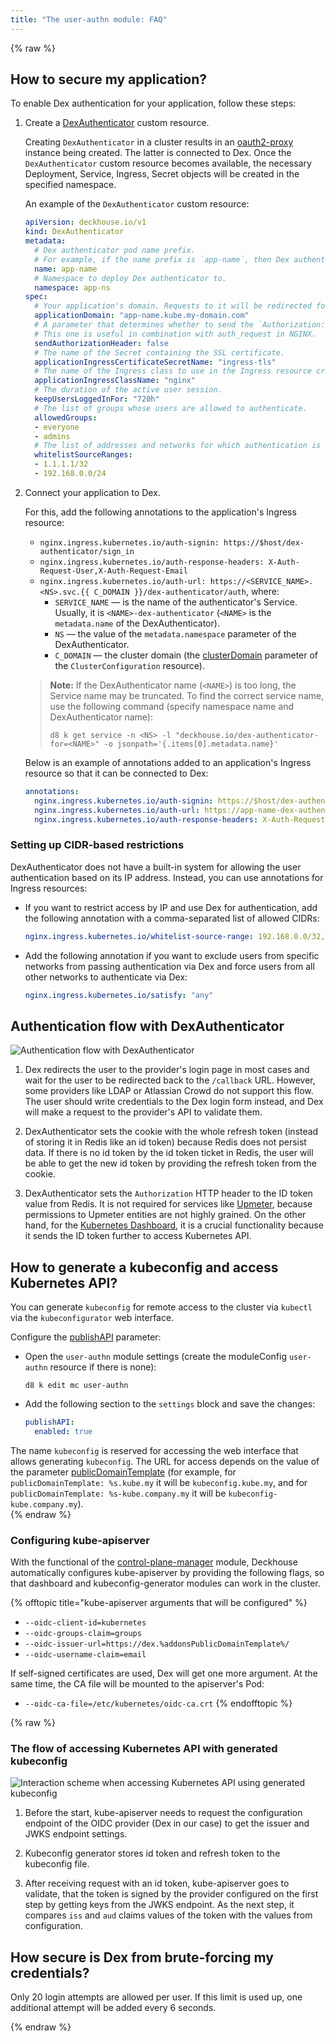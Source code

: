```yaml
---
title: "The user-authn module: FAQ"
---
```


{% raw %}

## How to secure my application?

To enable Dex authentication for your application, follow these steps:

1. Create a [DexAuthenticator](cr.html#dexauthenticator) custom resource.

   Creating `DexAuthenticator` in a cluster results in an [oauth2-proxy](https://github.com/oauth2-proxy/oauth2-proxy) instance being created. The latter is connected to Dex. Once the `DexAuthenticator` custom resource becomes available, the necessary Deployment, Service, Ingress, Secret objects will be created in the specified namespace.

   An example of the `DexAuthenticator` custom resource:

   ```yaml
   apiVersion: deckhouse.io/v1
   kind: DexAuthenticator
   metadata:
     # Dex authenticator pod name prefix.
     # For example, if the name prefix is `app-name`, then Dex authenticator pods will look like `app-name-dex-authenticator-7f698684c8-c5cjg`.
     name: app-name
     # Namespace to deploy Dex authenticator to.
     namespace: app-ns
   spec:
     # Your application's domain. Requests to it will be redirected for Dex authentication.
     applicationDomain: "app-name.kube.my-domain.com"
     # A parameter that determines whether to send the `Authorization: Bearer` header to the application.
     # This one is useful in combination with auth_request in NGINX.
     sendAuthorizationHeader: false
     # The name of the Secret containing the SSL certificate.
     applicationIngressCertificateSecretName: "ingress-tls"
     # The name of the Ingress class to use in the Ingress resource created for the Dex authenticator.
     applicationIngressClassName: "nginx"
     # The duration of the active user session.
     keepUsersLoggedInFor: "720h"
     # The list of groups whose users are allowed to authenticate.
     allowedGroups:
     - everyone
     - admins
     # The list of addresses and networks for which authentication is allowed.
     whitelistSourceRanges:
     - 1.1.1.1/32
     - 192.168.0.0/24
   ```

2. Connect your application to Dex.

   For this, add the following annotations to the application's Ingress resource:

   - `nginx.ingress.kubernetes.io/auth-signin: https://$host/dex-authenticator/sign_in`
   - `nginx.ingress.kubernetes.io/auth-response-headers: X-Auth-Request-User,X-Auth-Request-Email`
   - `nginx.ingress.kubernetes.io/auth-url: https://<SERVICE_NAME>.<NS>.svc.{{ C_DOMAIN }}/dex-authenticator/auth`, where:
      - `SERVICE_NAME` — is the name of the authenticator's Service. Usually, it is `<NAME>-dex-authenticator` (`<NAME>` is the `metadata.name` of the DexAuthenticator).
      - `NS` — the value of the `metadata.namespace` parameter of the DexAuthenticator.
      - `C_DOMAIN` — the cluster domain (the [clusterDomain](../../installing/configuration.html#clusterconfiguration-clusterdomain) parameter of the `ClusterConfiguration` resource).

   > **Note:** If the DexAuthenticator name (`<NAME>`) is too long, the Service name may be truncated. To find the correct service name, use the following command (specify namespace name and DexAuthenticator name):
   >
   > ```shell
   > d8 k get service -n <NS> -l "deckhouse.io/dex-authenticator-for=<NAME>" -o jsonpath='{.items[0].metadata.name}'
   > ```
   >

   Below is an example of annotations added to an application's Ingress resource so that it can be connected to Dex:

   ```yaml
   annotations:
     nginx.ingress.kubernetes.io/auth-signin: https://$host/dex-authenticator/sign_in
     nginx.ingress.kubernetes.io/auth-url: https://app-name-dex-authenticator.app-ns.svc.cluster.local/dex-authenticator/auth
     nginx.ingress.kubernetes.io/auth-response-headers: X-Auth-Request-User,X-Auth-Request-Email
   ```

### Setting up CIDR-based restrictions

DexAuthenticator does not have a built-in system for allowing the user authentication based on its IP address. Instead, you can use annotations for Ingress resources:

* If you want to restrict access by IP and use Dex for authentication, add the following annotation with a comma-separated list of allowed CIDRs:

  ```yaml
  nginx.ingress.kubernetes.io/whitelist-source-range: 192.168.0.0/32,1.1.1.1
  ```

* Add the following annotation if you want to exclude users from specific networks from passing authentication via Dex and force users from all other networks to authenticate via Dex:

  ```yaml
  nginx.ingress.kubernetes.io/satisfy: "any"
  ```

## Authentication flow with DexAuthenticator

![Authentication flow with DexAuthenticator](images/dex_login.svg)

1. Dex redirects the user to the provider's login page in most cases and wait for the user to be redirected back to the `/callback` URL. However, some providers like LDAP or Atlassian Crowd do not support this flow. The user should write credentials to the Dex login form instead, and Dex will make a request to the provider's API to validate them.

2. DexAuthenticator sets the cookie with the whole refresh token (instead of storing it in Redis like an id token) because Redis does not persist data.
If there is no id token by the id token ticket in Redis, the user will be able to get the new id token by providing the refresh token from the cookie.

3. DexAuthenticator sets the `Authorization` HTTP header to the ID token value from Redis. It is not required for services like [Upmeter](../upmeter/), because permissions to Upmeter entities are not highly grained.
On the other hand, for the [Kubernetes Dashboard](../dashboard/), it is a crucial functionality because it sends the ID token further to access Kubernetes API.

## How to generate a kubeconfig and access Kubernetes API?

You can generate `kubeconfig` for remote access to the cluster via `kubectl` via the `kubeconfigurator` web interface.

Configure the [publishAPI](configuration.html#parameters-publishapi) parameter:

- Open the `user-authn` module settings (create the moduleConfig `user-authn` resource if there is none):

  ```shell
  d8 k edit mc user-authn
  ```

- Add the following section to the `settings` block and save the changes:

  ```yaml
  publishAPI:
    enabled: true
  ```

The name `kubeconfig` is reserved for accessing the web interface that allows generating `kubeconfig`. The URL for access depends on the value of the parameter [publicDomainTemplate](../../deckhouse-configure-global.html#parameters-modules-publicdomaintemplate) (for example, for `publicDomainTemplate: %s.kube.my` it will be `kubeconfig.kube.my`, and for `publicDomainTemplate: %s-kube.company.my` it will be `kubeconfig-kube.company.my`).  
{% endraw %}

### Configuring kube-apiserver

With the functional of the [control-plane-manager](../../modules/control-plane-manager/) module, Deckhouse automatically configures kube-apiserver by providing the following flags, so that dashboard and kubeconfig-generator modules can work in the cluster.

{% offtopic title="kube-apiserver arguments that will be configured" %}

* `--oidc-client-id=kubernetes`
* `--oidc-groups-claim=groups`
* `--oidc-issuer-url=https://dex.%addonsPublicDomainTemplate%/`
* `--oidc-username-claim=email`

If self-signed certificates are used, Dex will get one more argument. At the same time, the CA file will be mounted to the apiserver's Pod:

* `--oidc-ca-file=/etc/kubernetes/oidc-ca.crt`
{% endofftopic %}

{% raw %}

### The flow of accessing Kubernetes API with generated kubeconfig

![Interaction scheme when accessing Kubernetes API using generated kubeconfig](images/kubeconfig_dex.svg)

1. Before the start, kube-apiserver needs to request the configuration endpoint of the OIDC provider (Dex in our case) to get the issuer and JWKS endpoint settings.

2. Kubeconfig generator stores id token and refresh token to the kubeconfig file.

3. After receiving request with an id token, kube-apiserver goes to validate, that the token is signed by the provider configured on the first step by getting keys from the JWKS endpoint. As the next step, it compares `iss` and `aud` claims values of the token with the values from configuration.

## How secure is Dex from brute-forcing my credentials?

Only 20 login attempts are allowed per user. If this limit is used up, one additional attempt will be added every 6 seconds.

{% endraw %}
